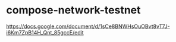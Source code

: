 # compose-network-testnet
https://docs.google.com/document/d/1sCe8BNWHsOuOBvt8vT7J-i6Km7ZpB14H_Qnt_85gccE/edit
